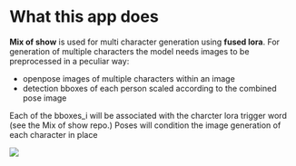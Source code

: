 # What this app does

**Mix of show** is used for multi character generation using **fused lora**. For generation of multiple characters the
model needs images to be preprocessed in a peculiar way:
 - openpose images of multiple characters within an image
 - detection bboxes of each person scaled according to the combined pose image


Each of the bboxes_i will be associated with the charcter lora trigger word (see the Mix of show repo.)
Poses will condition the image generation of each character in place

![](msedge_6upBIrn207.gif)
